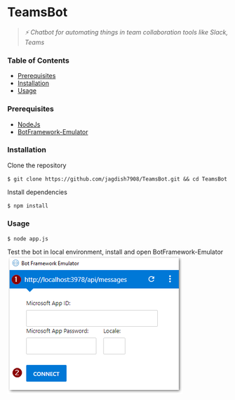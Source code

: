 # TeamsBot
> *:zap: Chatbot for automating things in team collaboration tools like Slack, Teams*</br>

### Table of Contents
* [Prerequisites](#prerequisites)
* [Installation](#installation)
* [Usage](#usage)
### Prerequisites
 * [NodeJs](https://nodejs.org/en/)
 * [BotFramework-Emulator](https://github.com/Microsoft/BotFramework-Emulator/releases)
### Installation
Clone the repository
```console
$ git clone https://github.com/jagdish7908/TeamsBot.git && cd TeamsBot
```
Install dependencies
```console
$ npm install
```
### Usage
```console
$ node app.js
```
Test the bot in local environment, install and open BotFramework-Emulator</br>
![Alt text](emulator.png "Emulator")
